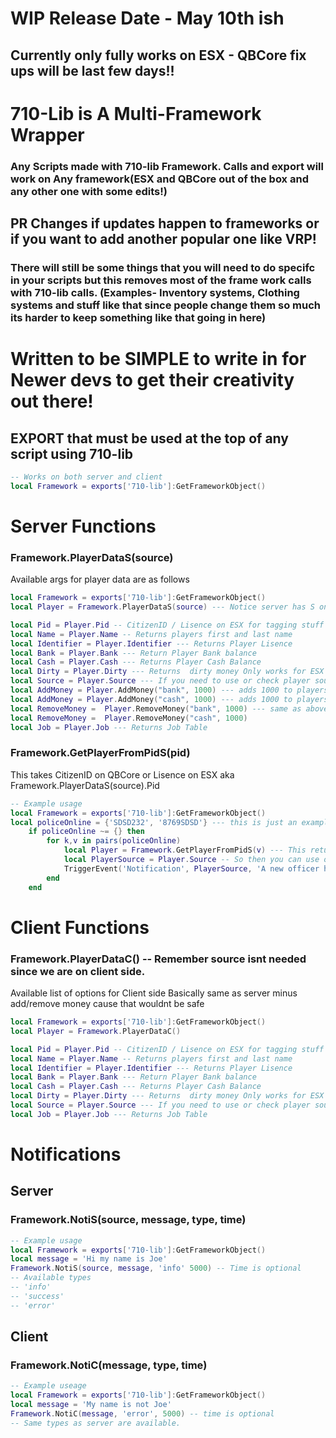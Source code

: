 # WIP Release Date - May 10th ish  
## Currently only fully works on ESX - QBCore fix ups will be last few days!! 

# 710-Lib is A Multi-Framework Wrapper
### Any Scripts made with 710-lib Framework. Calls and export will work on Any framework(ESX and QBCore out of the box and any other one with some edits!)
## PR Changes if updates happen to frameworks or if you want to add another popular one like VRP! 
### There will still be some things that you will need to do specifc in your scripts but this removes most of the frame work calls with 710-lib calls. (Examples- Inventory systems, Clothing systems and stuff like that since people change them so much its harder to keep something like that going in here)



# Written to be SIMPLE to write in for Newer devs to get their creativity out there! 


## EXPORT that must be used at the top of any script using 710-lib 
```lua
-- Works on both server and client 
local Framework = exports['710-lib']:GetFrameworkObject()
```





# Server Functions 
### Framework.PlayerDataS(source)
Available args for player data are as follows
```lua
local Framework = exports['710-lib']:GetFrameworkObject()
local Player = Framework.PlayerDataS(source) --- Notice server has S on player data to make it easier to know what one to use on what side 

local Pid = Player.Pid -- CitizenID / Lisence on ESX for tagging stuff to specific members 
local Name = Player.Name -- Returns players first and last name 
local Identifier = Player.Identifier --- Returns Player Lisence 
local Bank = Player.Bank --- Return Player Bank balance 
local Cash = Player.Cash --- Returns Player Cash Balance 
local Dirty = Player.Dirty --- Returns  dirty money Only works for ESX right now qbcore coming soon. 
local Source = Player.Source --- If you need to use or check player source for anything. 
local AddMoney = Player.AddMoney("bank", 1000) --- adds 1000 to players bank 
local AddMoney = Player.AddMoney("cash", 1000) --- adds 1000 to players cash
local RemoveMoney =  Player.RemoveMoney("bank", 1000) --- same as above but removes instead 
local RemoveMoney =  Player.RemoveMoney("cash", 1000)
local Job = Player.Job --- Returns Job Table 
```
### Framework.GetPlayerFromPidS(pid)
This takes CitizenID on QBCore or Lisence on ESX aka Framework.PlayerDataS(source).Pid 
```lua
-- Example usage 
local Framework = exports['710-lib']:GetFrameworkObject()
local policeOnline = {'SDSD232', '8769SDSD'} --- this is just an example please dont loop a table you already have variables to when its this small... lol 
    if policeOnline ~= {} then 
        for k,v in pairs(policeOnline)
            local Player = Framework.GetPlayerFromPidS(v) --- This returns The same table as PlayerDataS 
            local PlayerSource = Player.Source -- So then you can use options from above 
            TriggerEvent('Notification', PlayerSource, 'A new officer has just gone on duty')
        end 
    end 
```


# Client Functions 
### Framework.PlayerDataC() -- Remember source isnt needed since we are on client side.
Available list of options for Client side Basically same as server minus add/remove money cause that wouldnt be safe 
```lua
local Framework = exports['710-lib']:GetFrameworkObject()
local Player = Framework.PlayerDataC()

local Pid = Player.Pid -- CitizenID / Lisence on ESX for tagging stuff to specific members 
local Name = Player.Name -- Returns players first and last name 
local Identifier = Player.Identifier --- Returns Player Lisence 
local Bank = Player.Bank --- Return Player Bank balance 
local Cash = Player.Cash --- Returns Player Cash Balance
local Dirty = Player.Dirty --- Returns  dirty money Only works for ESX right now qbcore coming soon.  
local Source = Player.Source --- If you need to use or check player source for anything. 
local Job = Player.Job --- Returns Job Table 
```
# Notifications 

## Server 
### Framework.NotiS(source, message, type, time)
```lua 
-- Example usage 
local Framework = exports['710-lib']:GetFrameworkObject()
local message = 'Hi my name is Joe'
Framework.NotiS(source, message, 'info' 5000) -- Time is optional 
-- Available types 
-- 'info' 
-- 'success'
-- 'error'
```
## Client 
### Framework.NotiC(message, type, time)
```lua 
-- Example useage 
local Framework = exports['710-lib']:GetFrameworkObject()
local message = 'My name is not Joe'
Framework.NotiC(message, 'error', 5000) -- time is optional 
-- Same types as server are available. 
```
